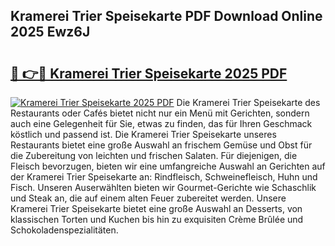 ## Kramerei Trier Speisekarte PDF Download Online 2025 Ewz6J

# <h2><a href="http://gcan28o.nevu.top/?p=Kramerei+Trier+Speisekarte">🔗 👉🔴 Kramerei Trier Speisekarte 2025 PDF</a></h2>

[![Kramerei Trier Speisekarte 2025 PDF](https://i.imgur.com/dBaPXMq.png)](http://gcan28o.nevu.top/?p=Kramerei+Trier+Speisekarte)
Die Kramerei Trier Speisekarte des Restaurants oder Cafés bietet nicht nur ein Menü mit Gerichten, sondern auch eine Gelegenheit für Sie, etwas zu finden, das für Ihren Geschmack köstlich und passend ist. Die Kramerei Trier Speisekarte unseres Restaurants bietet eine große Auswahl an frischem Gemüse und Obst für die Zubereitung von leichten und frischen Salaten. Für diejenigen, die Fleisch bevorzugen, bieten wir eine umfangreiche Auswahl an Gerichten auf der Kramerei Trier Speisekarte an: Rindfleisch, Schweinefleisch, Huhn und Fisch. Unseren Auserwählten bieten wir Gourmet-Gerichte wie Schaschlik und Steak an, die auf einem alten Feuer zubereitet werden. Unsere Kramerei Trier Speisekarte bietet eine große Auswahl an Desserts, von klassischen Torten und Kuchen bis hin zu exquisiten Crème Brûlée und Schokoladenspezialitäten.
